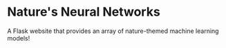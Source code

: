 # Nature's Neural Networks

A Flask website that provides an array of nature-themed machine learning models!
